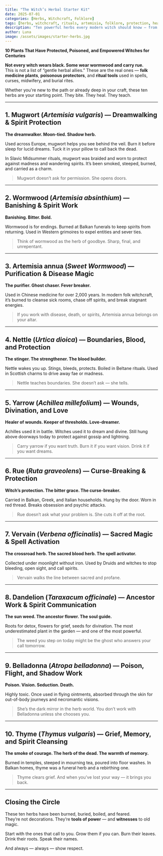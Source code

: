 ```yaml
---
title: "The Witch’s Herbal Starter Kit"
date: 2025-07-01
categories: [Herbs, Witchcraft, Folklore]
tags: [herbs, witchcraft, rituals, artemisia, folklore, protection, healing, beginners]
description: "Ten powerful herbs every modern witch should know — from ancestral folklore to protective magic and plant rituals."
author: Luna
image: /assets/images/starter-herbs.jpg
---
```


**10 Plants That Have Protected, Poisoned, and Empowered Witches for Centuries**

**Not every witch wears black. Some wear wormwood and carry rue.**  
This is not a list of “gentle herbal allies.” These are the real ones — **folk medicine plants**, **poisonous protectors**, and **ritual tools** used in spells, curses, midwifery, and burial rites.  

Whether you're new to the path or already deep in your craft, these ten herbs are your starting point. They bite. They heal. They teach.

---

## 1. **Mugwort** (*Artemisia vulgaris*) — Dreamwalking & Spirit Protection  
**The dreamwalker. Moon-tied. Shadow herb.**

Used across Europe, mugwort helps you see behind the veil. Burn it before sleep for lucid dreams. Tuck it in your pillow to call back the dead.  

In Slavic Midsummer rituals, mugwort was braided and worn to protect against madness and wandering spirits. It’s been smoked, steeped, burned, and carried as a charm.  

> Mugwort doesn’t ask for permission. She opens doors.

---

## 2. **Wormwood** (*Artemisia absinthium*) — Banishing & Spirit Work  
**Banishing. Bitter. Bold.**

Wormwood is for endings. Burned at Balkan funerals to keep spirits from returning. Used in Western grimoires to expel entities and sever ties.

> Think of wormwood as the herb of goodbye. Sharp, final, and unrepentant.

---

## 3. **Artemisia annua** (*Sweet Wormwood*) — Purification & Disease Magic  
**The purifier. Ghost chaser. Fever breaker.**

Used in Chinese medicine for over 2,000 years. In modern folk witchcraft, it’s burned to cleanse sick rooms, chase off spirits, and break stagnant energies.

> If you work with disease, death, or spirits, Artemisia annua belongs on your altar.

---

## 4. **Nettle** (*Urtica dioica*) — Boundaries, Blood, and Protection  
**The stinger. The strengthener. The blood builder.**

Nettle wakes you up. Stings, bleeds, protects. Boiled in Beltane rituals. Used in Scottish charms to drive away fae or madness.

> Nettle teaches boundaries. She doesn’t ask — she tells.

---

## 5. **Yarrow** (*Achillea millefolium*) — Wounds, Divination, and Love  
**Healer of wounds. Keeper of thresholds. Love-dreamer.**

Achilles used it in battle. Witches used it to dream and divine. Still hung above doorways today to protect against gossip and lightning.

> Carry yarrow if you want truth. Burn it if you want vision. Drink it if you want dreams.

---

## 6. **Rue** (*Ruta graveolens*) — Curse-Breaking & Protection  
**Witch’s protection. The bitter grace. The curse-breaker.**

Carried in Balkan, Greek, and Italian households. Hung by the door. Worn in red thread. Breaks obsession and psychic attacks.

> Rue doesn’t ask what your problem is. She cuts it off at the root.

---

## 7. **Vervain** (*Verbena officinalis*) — Sacred Magic & Spell Activation  
**The crossroad herb. The sacred blood herb. The spell activator.**

Collected under moonlight without iron. Used by Druids and witches to stop bleeding, open sight, and call spirits.

> Vervain walks the line between sacred and profane.

---

## 8. **Dandelion** (*Taraxacum officinale*) — Ancestor Work & Spirit Communication  
**The sun weed. The ancestor flower. The soul guide.**

Roots for detox, flowers for grief, seeds for divination. The most underestimated plant in the garden — and one of the most powerful.

> The weed you step on today might be the ghost who answers your call tomorrow.

---

## 9. **Belladonna** (*Atropa belladonna*) — Poison, Flight, and Shadow Work  
**Poison. Vision. Seduction. Death.**

Highly toxic. Once used in flying ointments, absorbed through the skin for out-of-body journeys and necromantic visions.

> She’s the dark mirror in the herb world. You don’t work with Belladonna unless she chooses you.

---

## 10. **Thyme** (*Thymus vulgaris*) — Grief, Memory, and Spirit Cleansing  
**The smoke of courage. The herb of the dead. The warmth of memory.**

Burned in temples, steeped in mourning tea, poured into floor washes. In Balkan homes, thyme was a funeral herb and a rebirthing one.

> Thyme clears grief. And when you’ve lost your way — it brings you back.

---

## Closing the Circle

These ten herbs have been burned, buried, boiled, and feared.  
They’re not decorations. They’re **tools of power** — and **witnesses** to old magic.  

Start with the ones that call to you. Grow them if you can. Burn their leaves. Drink their roots. Speak their names.

And always — always — show respect.
